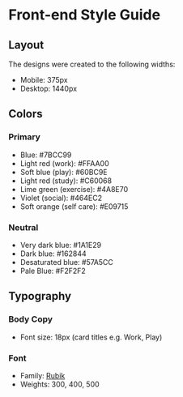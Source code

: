 # Front-end Style Guide

## Layout

The designs were created to the following widths:

- Mobile: 375px
- Desktop: 1440px

## Colors

### Primary

- Blue: #7BCC99
- Light red (work): #FFAA00
- Soft blue (play): #60BC9E
- Light red (study): #C60068
- Lime green (exercise): #4A8E70
- Violet (social): #464EC2
- Soft orange (self care): #E09715

### Neutral

- Very dark blue:  #1A1E29
- Dark blue: #162844
- Desaturated blue: #57A5CC
- Pale Blue: #F2F2F2

## Typography

### Body Copy

- Font size: 18px (card titles e.g. Work, Play)

### Font

- Family: [Rubik](https://fonts.google.com/specimen/Rubik)
- Weights: 300, 400, 500
